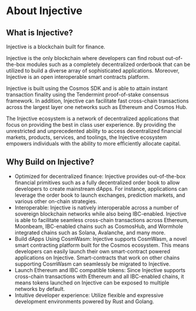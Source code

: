 # About Injective

## What is Injective?

Injective is a blockchain built for finance.

Injective is the only blockchain where developers can find robust out-of-the-box modules such as a completely decentralized orderbook that can be utilized to build a diverse array of sophisticated applications. Moreover, Injective is an open interoperable smart contracts platform.

Injective is built using the Cosmos SDK and is able to attain instant transaction finality using the Tendermint proof-of-stake consensus framework. In addition, Injective can facilitate fast cross-chain transactions across the largest layer one networks such as Ethereum and Cosmos Hub.

The Injective ecosystem is a network of decentralized applications that focus on providing the best in class user experience. By providing the unrestricted and unprecedented ability to access decentralized financial markets, products, services, and toolings, the Injective ecosystem empowers individuals with the ability to more efficiently allocate capital.

## Why Build on Injective?

* Optimized for decentralized finance: Injective provides out-of-the-box financial primitives such as a fully decentralized order book to allow developers to create mainstream dApps. For instance, applications can leverage the order book to launch exchanges, prediction markets, and various other on-chain strategies.
* Interoperable: Injective is natively interoperable across a number of sovereign blockchain networks while also being IBC-enabled. Injective is able to facilitate seamless cross-chain transactions across Ethereum, Moonbeam, IBC-enabled chains such as CosmosHub, and Wormhole integrated chains such as Solana, Avalanche, and many more.
* Build dApps Using CosmWasm: Injective supports CosmWasm, a novel smart contracting platform built for the Cosmos ecosystem. This means developers can easily launch their own smart-contract powered applications on Injective. Smart-contracts that work on other chains supporting CosmWasm can seamlessly be migrated to Injective.
* Launch Ethereum and IBC compatible tokens: Since Injective supports cross-chain transactions with Ethereum and all IBC-enabled chains, it means tokens launched on Injective can be exposed to multiple networks by default.
* Intuitive developer experience: Utilize flexible and expressive development environments powered by Rust and Golang.
